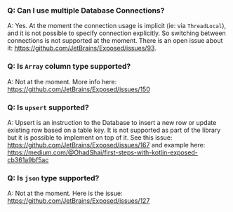 ### Q: Can I use multiple Database Connections?

A: Yes. At the moment the connection usage is implicit (ie: via `ThreadLocal`), and it is not possible to specify connection explicitly. So switching between connections is not supported at the moment. There is an open issue about it: https://github.com/JetBrains/Exposed/issues/93.  

### Q: Is `Array` column type supported?

A: Not at the moment. More info here: https://github.com/JetBrains/Exposed/issues/150

### Q: Is `upsert` supported?

A: Upsert is an instruction to the Database to insert a new row or update existing row based on a table key. It is not supported as part of the library but it is possible to implement on top of it. See this issue: https://github.com/JetBrains/Exposed/issues/167 and example here: https://medium.com/@OhadShai/first-steps-with-kotlin-exposed-cb361a9bf5ac

### Q: Is `json` type supported?

A: Not at the moment. Here is the issue: https://github.com/JetBrains/Exposed/issues/127
